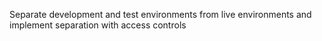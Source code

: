 Separate development and test environments from live environments and implement separation with access controls

